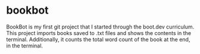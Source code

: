 # bookbot
BookBot is my first git project that I started through the boot.dev curriculum.
This project imports books saved to .txt files and shows the contents in the terminal. Additionally, it counts the total word count of the book at the end, in the terminal. 
